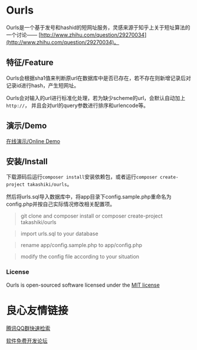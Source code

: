 # Ourls

Ourls是一个基于发号和hashid的短网址服务，灵感来源于知乎上关于短址算法的一个讨论——
[http://www.zhihu.com/question/29270034](http://www.zhihu.com/question/29270034)。

## 特征/Feature

Ourls会根据sha1值来判断原url在数据库中是否已存在，若不存在则新增记录后对记录id进行hash，产生短网址。

Ourls会对输入的url进行标准化处理，若为缺少scheme的url，会默认自动加上`http://`，
并且会对url的query参数进行排序和urlencode等。

## 演示/Demo

[在线演示/Online Demo](http://skyx.in)

## 安装/Install

下载源码后运行`composer install`安装依赖包，或者运行`composer create-project takashiki/ourls`。

然后将urls.sql导入数据库中，将app目录下config.sample.php重命名为config.php并按自己实际情况修改相关配置项。

> git clone and composer install or composer create-project takashiki/ourls

> import urls.sql to your database

> rename app/config.sample.php to app/config.php 

> modify the config file according to your situation

### License

Ourls is open-sourced software licensed under the 
[MIT license](http://opensource.org/licenses/MIT)

 # 良心友情链接

[腾讯QQ群快速检索](http://u.720life.cn/s/8cf73f7c)

[软件免费开发论坛](http://u.720life.cn/s/bbb01dc0)